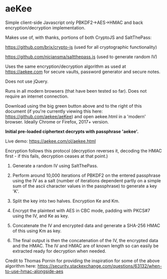 # aeKee
Simple client-side Javascript only PBKDF2->AES->HMAC and back encryption/decryption implementation.

Makes use of, with thanks, portions of both CryptoJS and SaltThePass:

https://github.com/brix/crypto-js (used for all cryptographic functionality)

https://github.com/nicjansma/saltthepass.js (used to generate random IV)

Uses the same encryption/decryption algorithm as used at https://aekee.com for secure vaults, password generator and secure notes.

Does not use jQuery.

Runs in all modern browsers (that have been tested so far). Does not require an internet connection.

Download using the big green button above and to the right of this document (if you're currently viewing this here: https://github.com/aekee/aeKee) and open aekee.html in a 'modern' browser. Ideally Chrome or Firefox, 2017+ version.

<b>Initial pre-loaded ciphertext decrypts with passphrase 'aekee'.</b>

Live demo:
https://aekee.com/ol/aekee.html


Encryption follows this protocol (decryption reverses it, decoding the HMAC first - if this fails, decryption ceases at that point.)

1. Generate a random IV using SaltThePass.

2. Perform around 10,000 iterations of PBKDF2 on the entered passphrase using the IV as a salt (number of iterations dependent partly on a simple sum of the ascii character values in the passphrase) to generate a key 'K'.

3. Split the key into two halves. Encryption Ke and Km.

4. Encrypt the plaintext with AES in CBC mode, padding with PKCS#7 using the IV, and Ke as key.

5. Concatenate the IV and encrypted data and generate a SHA-256 HMAC of this using Km as key.

6. The final output is then the concatenation of the IV, the encrypted data and the HMAC. The IV and HMAC are of known length so can easily be extracted ready for decryption when needed.

Credit to Thomas Pornin for providing the inspiration for some of the above algorithm here:
https://security.stackexchange.com/questions/63132/when-to-use-hmac-alongside-aes



